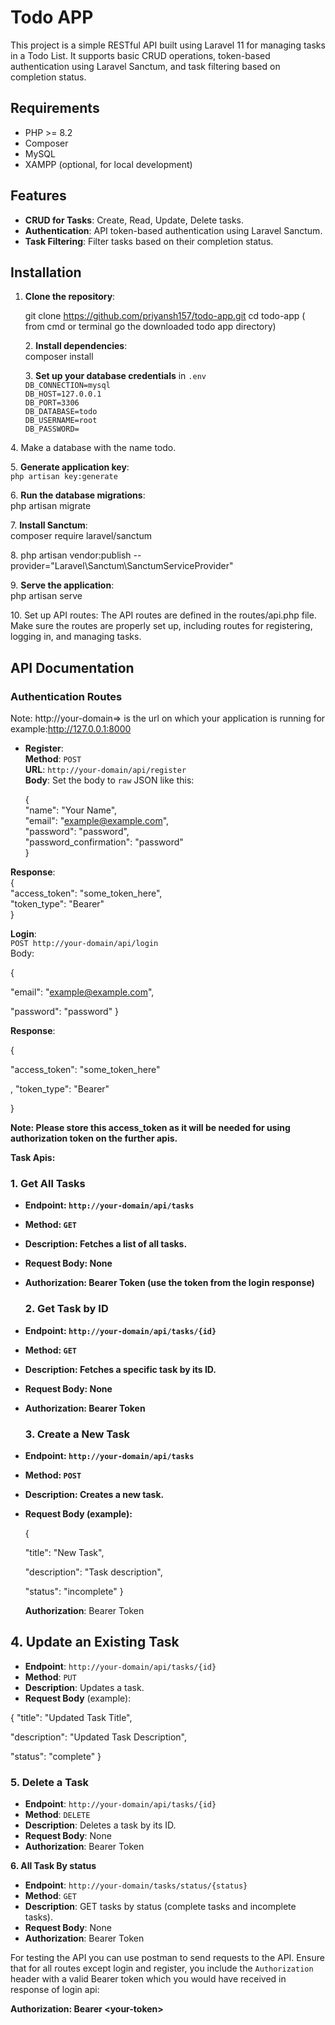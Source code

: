 # **Todo APP**

This project is a simple RESTful API built using Laravel 11 for managing tasks in a Todo List. It supports basic CRUD operations, token-based authentication using Laravel Sanctum, and task filtering based on completion status.

## **Requirements**

* PHP \>= 8.2  
* Composer  
* MySQL  
* XAMPP (optional, for local development)

## **Features**

* **CRUD for Tasks**: Create, Read, Update, Delete tasks.  
* **Authentication**: API token-based authentication using Laravel Sanctum.  
* **Task Filtering**: Filter tasks based on their completion status.

## **Installation**

1. **Clone the repository**:

	git clone https://github.com/priyansh157/todo-app.git
cd todo-app ( from cmd or terminal go the downloaded todo app directory)

      2\.   **Install dependencies**:  
composer install

      3\.   **Set up your database credentials** in `.env`  
	`DB_CONNECTION=mysql`  
    `DB_HOST=127.0.0.1`  
    `DB_PORT=3306`  
    `DB_DATABASE=todo`  
    `DB_USERNAME=root`  
    `DB_PASSWORD=`

4\.    Make a database with the name todo. 

5\.     **Generate application key**:   
`php artisan key:generate`

6\.     **Run the database migrations**:  
php artisan migrate

7\.     **Install Sanctum**:  
composer require laravel/sanctum

8\.     php artisan vendor:publish \--provider="Laravel\\Sanctum\\SanctumServiceProvider"

9\.   **Serve the application**:  
php artisan serve

10\. Set up API routes: The API routes are defined in the routes/api.php file. Make sure the routes are properly set up, including routes for registering, logging in, and managing tasks.

## **API Documentation**

### **Authentication Routes**
Note:  http://your-domain=> is the url on which your application is running for example:http://127.0.0.1:8000
* **Register**:  
  **Method**: `POST`  
  **URL**: `http://your-domain/api/register`  
  **Body**: Set the body to `raw` JSON like this:

	{  
  "name": "Your Name",  
  "email": "example@example.com",  
  "password": "password",  
  "password\_confirmation": "password"  
}

**Response**:  
{  
  "access\_token": "some\_token\_here",  
  "token\_type": "Bearer"  
}

**Login**:  
`POST http://your-domain/api/login`  
Body:

{

  "email": "example@example.com",

  "password": "password"  }

**Response**:

{ 

"access\_token": "some\_token\_here"

, "token\_type": "Bearer"

 }

**Note: Please store this access\_token as it will be needed for using authorization token on the further apis.**

**Task Apis:**

### **1\. Get All Tasks**

* **Endpoint: `http://your-domain/api/tasks`**  
* **Method: `GET`**  
* **Description: Fetches a list of all tasks.**  
* **Request Body: None**  
* **Authorization: Bearer Token (use the token from the login response)**

  ### **2\. Get Task by ID**

* **Endpoint: `http://your-domain/api/tasks/{id}`**  
* **Method: `GET`**  
* **Description: Fetches a specific task by its ID.**  
* **Request Body: None**  
* **Authorization: Bearer Token**

  ### **3\. Create a New Task**

* **Endpoint: `http://your-domain/api/tasks`**  
* **Method: `POST`**  
* **Description: Creates a new task.**  
* **Request Body (example):**

  {

   "title": "New Task",

   "description": "Task description",

   "status": "incomplete" }

  **Authorization**: Bearer Token


## **4\. Update an Existing Task**

* **Endpoint**: `http://your-domain/api/tasks/{id}`  
* **Method**: `PUT`  
* **Description**: Updates a task.  
* **Request Body** (example):

{ "title": "Updated Task Title", 

"description": "Updated Task Description", 

"status": "complete" }

### **5\. Delete a Task**

* **Endpoint**: `http://your-domain/api/tasks/{id}`  
* **Method**: `DELETE`  
* **Description**: Deletes a task by its ID.  
* **Request Body**: None  
* **Authorization**: Bearer Token

**6\. All Task By status**

* **Endpoint**: `http://your-domain/tasks/status/{status}` 
* **Method**: `GET`  
* **Description**: GET tasks by status (complete tasks and incomplete tasks).  
* **Request Body**: None  
* **Authorization**: Bearer Token

For testing the API you can use postman to send requests to the API. Ensure that for all routes except login and register, you include the `Authorization` header with a valid Bearer token which you would have received in response of login api:

**Authorization: Bearer \<your-token\>**

   

